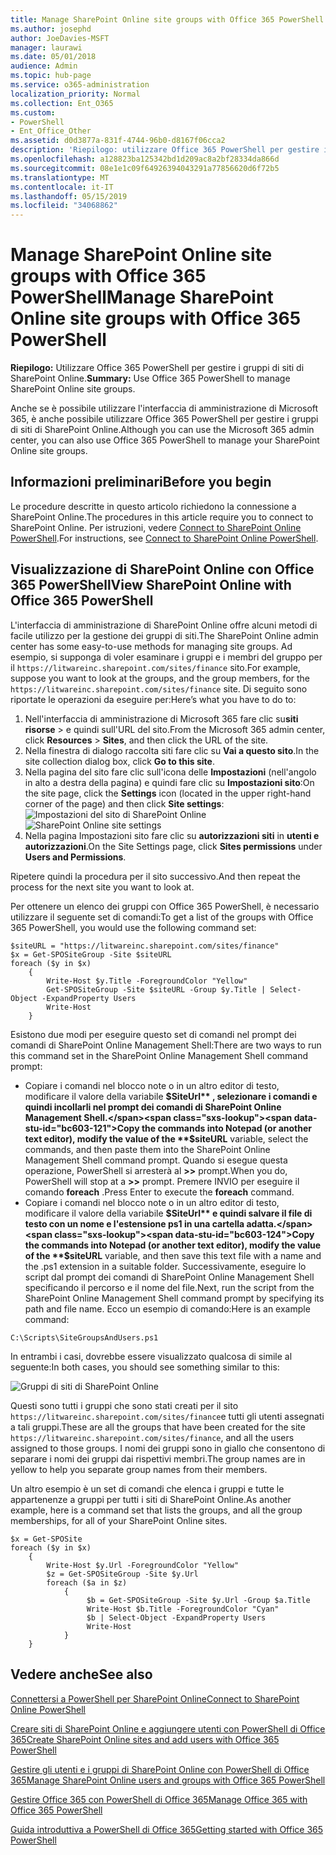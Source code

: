 ```yaml
---
title: Manage SharePoint Online site groups with Office 365 PowerShell
ms.author: josephd
author: JoeDavies-MSFT
manager: laurawi
ms.date: 05/01/2018
audience: Admin
ms.topic: hub-page
ms.service: o365-administration
localization_priority: Normal
ms.collection: Ent_O365
ms.custom:
- PowerShell
- Ent_Office_Other
ms.assetid: d0d3877a-831f-4744-96b0-d8167f06cca2
description: 'Riepilogo: utilizzare Office 365 PowerShell per gestire i gruppi di siti di SharePoint Online.'
ms.openlocfilehash: a128823ba125342bd1d209ac8a2bf28334da866d
ms.sourcegitcommit: 08e1e1c09f64926394043291a77856620d6f72b5
ms.translationtype: MT
ms.contentlocale: it-IT
ms.lasthandoff: 05/15/2019
ms.locfileid: "34068862"
---
```

# <a name="manage-sharepoint-online-site-groups-with-office-365-powershell"></a><span data-ttu-id="bc603-103">Manage SharePoint Online site groups with Office 365 PowerShell</span><span class="sxs-lookup"><span data-stu-id="bc603-103">Manage SharePoint Online site groups with Office 365 PowerShell</span></span>

 <span data-ttu-id="bc603-104">**Riepilogo:** Utilizzare Office 365 PowerShell per gestire i gruppi di siti di SharePoint Online.</span><span class="sxs-lookup"><span data-stu-id="bc603-104">**Summary:** Use Office 365 PowerShell to manage SharePoint Online site groups.</span></span>
  
<span data-ttu-id="bc603-105">Anche se è possibile utilizzare l'interfaccia di amministrazione di Microsoft 365, è anche possibile utilizzare Office 365 PowerShell per gestire i gruppi di siti di SharePoint Online.</span><span class="sxs-lookup"><span data-stu-id="bc603-105">Although you can use the Microsoft 365 admin center, you can also use Office 365 PowerShell to manage your SharePoint Online site groups.</span></span>

## <a name="before-you-begin"></a><span data-ttu-id="bc603-106">Informazioni preliminari</span><span class="sxs-lookup"><span data-stu-id="bc603-106">Before you begin</span></span>

<span data-ttu-id="bc603-107">Le procedure descritte in questo articolo richiedono la connessione a SharePoint Online.</span><span class="sxs-lookup"><span data-stu-id="bc603-107">The procedures in this article require you to connect to SharePoint Online.</span></span> <span data-ttu-id="bc603-108">Per istruzioni, vedere [Connect to SharePoint Online PowerShell](https://docs.microsoft.com/en-us/powershell/sharepoint/sharepoint-online/connect-sharepoint-online?view=sharepoint-ps).</span><span class="sxs-lookup"><span data-stu-id="bc603-108">For instructions, see [Connect to SharePoint Online PowerShell](https://docs.microsoft.com/en-us/powershell/sharepoint/sharepoint-online/connect-sharepoint-online?view=sharepoint-ps).</span></span>

## <a name="view-sharepoint-online-with-office-365-powershell"></a><span data-ttu-id="bc603-109">Visualizzazione di SharePoint Online con Office 365 PowerShell</span><span class="sxs-lookup"><span data-stu-id="bc603-109">View SharePoint Online with Office 365 PowerShell</span></span>

<span data-ttu-id="bc603-110">L'interfaccia di amministrazione di SharePoint Online offre alcuni metodi di facile utilizzo per la gestione dei gruppi di siti.</span><span class="sxs-lookup"><span data-stu-id="bc603-110">The SharePoint Online admin center has some easy-to-use methods for managing site groups.</span></span> <span data-ttu-id="bc603-111">Ad esempio, si supponga di voler esaminare i gruppi e i membri del gruppo per il `https://litwareinc.sharepoint.com/sites/finance` sito.</span><span class="sxs-lookup"><span data-stu-id="bc603-111">For example, suppose you want to look at the groups, and the group members, for the `https://litwareinc.sharepoint.com/sites/finance` site.</span></span> <span data-ttu-id="bc603-112">Di seguito sono riportate le operazioni da eseguire per:</span><span class="sxs-lookup"><span data-stu-id="bc603-112">Here’s what you have to do to:</span></span>

1. <span data-ttu-id="bc603-113">Nell'interfaccia di amministrazione di Microsoft 365 fare clic su**siti** **risorse** > e quindi sull'URL del sito.</span><span class="sxs-lookup"><span data-stu-id="bc603-113">From the Microsoft 365 admin center, click **Resources** > **Sites**, and then click the URL of the site.</span></span>
2. <span data-ttu-id="bc603-114">Nella finestra di dialogo raccolta siti fare clic su **Vai a questo sito**.</span><span class="sxs-lookup"><span data-stu-id="bc603-114">In the site collection dialog box, click **Go to this site**.</span></span>
3. <span data-ttu-id="bc603-115">Nella pagina del sito fare clic sull'icona delle **Impostazioni** (nell'angolo in alto a destra della pagina) e quindi fare clic su **Impostazioni sito**:</span><span class="sxs-lookup"><span data-stu-id="bc603-115">On the site page, click the **Settings** icon (located in the upper right-hand corner of the page) and then click **Site settings**:</span></span><br/>
<span data-ttu-id="bc603-116">![Impostazioni del sito di SharePoint Online](media/spo-site-settings.png)</span><span class="sxs-lookup"><span data-stu-id="bc603-116">![SharePoint Online site settings](media/spo-site-settings.png)</span></span><br/>
4. <span data-ttu-id="bc603-117">Nella pagina Impostazioni sito fare clic su **autorizzazioni siti** in **utenti e autorizzazioni**.</span><span class="sxs-lookup"><span data-stu-id="bc603-117">On the Site Settings page, click **Sites permissions** under **Users and Permissions**.</span></span>

<span data-ttu-id="bc603-118">Ripetere quindi la procedura per il sito successivo.</span><span class="sxs-lookup"><span data-stu-id="bc603-118">And then repeat the process for the next site you want to look at.</span></span>

<span data-ttu-id="bc603-119">Per ottenere un elenco dei gruppi con Office 365 PowerShell, è necessario utilizzare il seguente set di comandi:</span><span class="sxs-lookup"><span data-stu-id="bc603-119">To get a list of the groups with Office 365 PowerShell, you would use the following command set:</span></span>

```
$siteURL = "https://litwareinc.sharepoint.com/sites/finance"
$x = Get-SPOSiteGroup -Site $siteURL
foreach ($y in $x)
    {
        Write-Host $y.Title -ForegroundColor "Yellow"
        Get-SPOSiteGroup -Site $siteURL -Group $y.Title | Select-Object -ExpandProperty Users
        Write-Host
    }
```

<span data-ttu-id="bc603-120">Esistono due modi per eseguire questo set di comandi nel prompt dei comandi di SharePoint Online Management Shell:</span><span class="sxs-lookup"><span data-stu-id="bc603-120">There are two ways to run this command set in the SharePoint Online Management Shell command prompt:</span></span>

- <span data-ttu-id="bc603-121">Copiare i comandi nel blocco note o in un altro editor di testo, modificare il valore della variabile **$SiteUrl** , selezionare i comandi e quindi incollarli nel prompt dei comandi di SharePoint Online Management Shell.</span><span class="sxs-lookup"><span data-stu-id="bc603-121">Copy the commands into Notepad (or another text editor), modify the value of the **$siteURL** variable, select the commands, and then paste them into the SharePoint Online Management Shell command prompt.</span></span> <span data-ttu-id="bc603-122">Quando si esegue questa operazione, PowerShell si arresterà al **>>** prompt.</span><span class="sxs-lookup"><span data-stu-id="bc603-122">When you do, PowerShell will stop at a **>>** prompt.</span></span> <span data-ttu-id="bc603-123">Premere INVIO per eseguire il comando **foreach** .</span><span class="sxs-lookup"><span data-stu-id="bc603-123">Press Enter to execute the **foreach** command.</span></span><br/>
- <span data-ttu-id="bc603-124">Copiare i comandi nel blocco note o in un altro editor di testo, modificare il valore della variabile **$SiteUrl** e quindi salvare il file di testo con un nome e l'estensione ps1 in una cartella adatta.</span><span class="sxs-lookup"><span data-stu-id="bc603-124">Copy the commands into Notepad (or another text editor), modify the value of the **$siteURL** variable, and then save this text file with a name and the .ps1 extension in a suitable folder.</span></span> <span data-ttu-id="bc603-125">Successivamente, eseguire lo script dal prompt dei comandi di SharePoint Online Management Shell specificando il percorso e il nome del file.</span><span class="sxs-lookup"><span data-stu-id="bc603-125">Next, run the script from the SharePoint Online Management Shell command prompt by specifying its path and file name.</span></span> <span data-ttu-id="bc603-126">Ecco un esempio di comando:</span><span class="sxs-lookup"><span data-stu-id="bc603-126">Here is an example command:</span></span>

```
C:\Scripts\SiteGroupsAndUsers.ps1
```

<span data-ttu-id="bc603-127">In entrambi i casi, dovrebbe essere visualizzato qualcosa di simile al seguente:</span><span class="sxs-lookup"><span data-stu-id="bc603-127">In both cases, you should see something similar to this:</span></span>

![Gruppi di siti di SharePoint Online](media/SPO-site-groups.png)

<span data-ttu-id="bc603-129">Questi sono tutti i gruppi che sono stati creati per il sito `https://litwareinc.sharepoint.com/sites/finance`e tutti gli utenti assegnati a tali gruppi.</span><span class="sxs-lookup"><span data-stu-id="bc603-129">These are all the groups that have been created for the site `https://litwareinc.sharepoint.com/sites/finance`, and all the users assigned to those groups.</span></span> <span data-ttu-id="bc603-130">I nomi dei gruppi sono in giallo che consentono di separare i nomi dei gruppi dai rispettivi membri.</span><span class="sxs-lookup"><span data-stu-id="bc603-130">The group names are in yellow to help you separate group names from their members.</span></span>

<span data-ttu-id="bc603-131">Un altro esempio è un set di comandi che elenca i gruppi e tutte le appartenenze a gruppi per tutti i siti di SharePoint Online.</span><span class="sxs-lookup"><span data-stu-id="bc603-131">As another example, here is a command set that lists the groups, and all the group memberships, for all of your SharePoint Online sites.</span></span>

```
$x = Get-SPOSite
foreach ($y in $x)
    {
        Write-Host $y.Url -ForegroundColor "Yellow"
        $z = Get-SPOSiteGroup -Site $y.Url
        foreach ($a in $z)
            {
                 $b = Get-SPOSiteGroup -Site $y.Url -Group $a.Title 
                 Write-Host $b.Title -ForegroundColor "Cyan"
                 $b | Select-Object -ExpandProperty Users
                 Write-Host
            }
    }
```
    
## <a name="see-also"></a><span data-ttu-id="bc603-132">Vedere anche</span><span class="sxs-lookup"><span data-stu-id="bc603-132">See also</span></span>

[<span data-ttu-id="bc603-133">Connettersi a PowerShell per SharePoint Online</span><span class="sxs-lookup"><span data-stu-id="bc603-133">Connect to SharePoint Online PowerShell</span></span>](https://docs.microsoft.com/powershell/sharepoint/sharepoint-online/connect-sharepoint-online?view=sharepoint-ps)

[<span data-ttu-id="bc603-134">Creare siti di SharePoint Online e aggiungere utenti con PowerShell di Office 365</span><span class="sxs-lookup"><span data-stu-id="bc603-134">Create SharePoint Online sites and add users with Office 365 PowerShell</span></span>](create-sharepoint-sites-and-add-users-with-powershell.md)

[<span data-ttu-id="bc603-135">Gestire gli utenti e i gruppi di SharePoint Online con PowerShell di Office 365</span><span class="sxs-lookup"><span data-stu-id="bc603-135">Manage SharePoint Online users and groups with Office 365 PowerShell</span></span>](manage-sharepoint-users-and-groups-with-powershell.md)

[<span data-ttu-id="bc603-136">Gestire Office 365 con PowerShell di Office 365</span><span class="sxs-lookup"><span data-stu-id="bc603-136">Manage Office 365 with Office 365 PowerShell</span></span>](manage-office-365-with-office-365-powershell.md)
  
[<span data-ttu-id="bc603-137">Guida introduttiva a PowerShell di Office 365</span><span class="sxs-lookup"><span data-stu-id="bc603-137">Getting started with Office 365 PowerShell</span></span>](getting-started-with-office-365-powershell.md)

